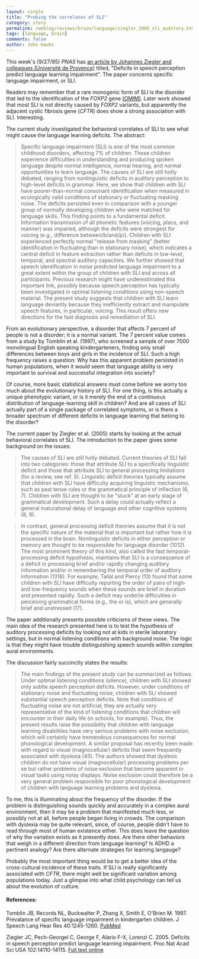```yaml
---
layout: single 
title: "Probing the correlates of SLI" 
category: story
permalink: /weblog/reviews/brain/language/ziegler_2005_sli_auditory.html
tags: [language, brain] 
comments: false 
author: John Hawks 
---
```



<p>
This week's (9/27/95) <i>PNAS</i> has <a href="http://www.pnas.org/cgi/content/full/102/39/14110">an article by Johannes Ziegler and colleagues (Universit&eacute; de Provence)</a> titled, "Deficits in speech perception predict language learning impairment". The paper concerns specific language impairment, or SLI. 
</p>

<p>
Readers may remember that a rare monogenic form of SLI is the disorder that led to the identification of the <i>FOXP2</i> gene <a href="http://www.ncbi.nlm.nih.gov/entrez/dispomim.cgi?id=605317">(OMIM)</a>. Later work showed that most SLI is not directly caused by <i>FOXP2</i> variants, but apparently the adjacent cystic fibrosis gene (<i>CFTR</i>) does show a strong association with SLI. Interesting. 
</p>

<p>
The current study investigated the behavioral correlates of SLI to see what might cause the language learning deficits. The abstract: 
</p>

<blockquote>Specific language impairment (SLI) is one of the most common childhood disorders, affecting 7% of children. These children experience difficulties in understanding and producing spoken language despite normal intelligence, normal hearing, and normal opportunities to learn language. The causes of SLI are still hotly debated, ranging from nonlinguistic deficits in auditory perception to high-level deficits in grammar. Here, we show that children with SLI have poorer-than-normal consonant identification when measured in ecologically valid conditions of stationary or fluctuating masking noise. The deficits persisted even in comparison with a younger group of normally developing children who were matched for language skills. This finding points to a fundamental deficit. Information transmission of all phonetic features (voicing, place, and manner) was impaired, although the deficits were strongest for voicing (e.g., difference between/b/and/p/). Children with SLI experienced perfectly normal "release from masking" (better identification in fluctuating than in stationary noise), which indicates a central deficit in feature extraction rather than deficits in low-level, temporal, and spectral auditory capacities. We further showed that speech identification in noise predicted language impairment to a great extent within the group of children with SLI and across all participants. Previous research might have underestimated this important link, possibly because speech perception has typically been investigated in optimal listening conditions using non-speech material. The present study suggests that children with SLI learn language deviantly because they inefficiently extract and manipulate speech features, in particular, voicing. This result offers new directions for the fast diagnosis and remediation of SLI.</blockquote>

<p>
From an evolutionary perspective, a disorder that affects 7 percent of people is not a disorder; it is a normal variant. The 7 percent value comes from a study by Tomblin et al. (1997), who screened a sample of over 7000 monolingual English speaking kindergarteners, finding only small differences between boys and girls in the incidence of SLI. Such a high frequency raises a question: Why has this apparent problem persisted in human populations, when it would seem that language ability is very important to survival and successful integration into society? 
</p>

<p>
Of course, more basic statistical answers must come before we worry too much about the evolutionary history of SLI. For one thing, is this actually a unique phenotypic variant, or is it merely the end of a continuous distribution of language-learning skill in children? And are all cases of SLI actually part of a single package of correlated symptoms, or is there a broader spectrum of different deficits in language learning that belong to the disorder? 
</p>

<p>
The current paper by Ziegler et al. (2005) starts by looking at the actual behavioral correlates of SLI. The introduction to the paper gives some background on the issues: 
</p>

<blockquote>The causes of SLI are still hotly debated. Current theories of SLI fall into two categories: those that attribute SLI to a specifically linguistic deficit and those that attribute SLI to general processing limitations (for a review, see ref. 5). Linguistic deficit theories typically assume that children with SLI have difficulty acquiring linguistic mechanisms, such as past tense rules or the grammatical principle of inflection (6, 7). Children with SLI are thought to be "stuck" at an early stage of grammatical development. Such a delay could actually reflect a general maturational delay of language and other cognitive systems (8, 9).</blockquote>

<blockquote>In contrast, general processing deficit theories assume that it is not the specific nature of the material that is important but rather how it is processed in the brain. Nonlinguistic deficits in either perception or memory are thought to be responsible for language disorder (1012). The most prominent theory of this kind, also called the fast temporal-processing deficit hypothesis, maintains that SLI is a consequence of a deficit in processing brief and/or rapidly changing auditory information and/or in remembering the temporal order of auditory information (1316). For example, Tallal and Piercy (13) found that some children with SLI have difficulty reporting the order of pairs of high- and low-frequency sounds when these sounds are brief in duration and presented rapidly. Such a deficit may underlie difficulties in perceiving grammatical forms (e.g., the or is), which are generally brief and unstressed (17).</blockquote>

<p>
The paper additionally presents possible criticisms of these views. The main idea of the research presented here is to test the hypothesis of auditory processing deficits by looking not at kids in sterile laboratory settings, but in normal listening conditions with background noise. The logic is that they might have trouble distinguishing speech sounds within complex aural environments. 
</p>

<p>
The discussion fairly succinctly states the results: 
</p>

<blockquote>The main findings of the present study can be summarized as follows. Under optimal listening conditions (silence), children with SLI showed only subtle speech perception deficits. However, under conditions of stationary noise and fluctuating noise, children with SLI showed substantial speech perception deficits. Note that conditions of fluctuating noise are not artificial; they are actually very representative of the kind of listening conditions that children will encounter in their daily life (in schools, for example). Thus, the present results raise the possibility that children with language learning disabilities have very serious problems with noise exclusion, which will certainly have tremendous consequences for normal phonological development. A similar proposal has recently been made with regard to visual (magnocellular) deficits that seem frequently associated with dyslexia (45). The authors showed that dyslexic children do not have visual (magnocellular) processing problems per se but rather problems of noise exclusion that become apparent in visual tasks using noisy displays. Noise exclusion could therefore be a very general problem responsible for poor phonological development of children with language learning problems and dyslexia.</blockquote>

<p>
To me, this is illuminating about the frequency of the disorder. If the problem is distinguishing sounds quickly and accurately in a complex aural environment, then it may be a problem that manifested much less, or possibly not at all, before people began living in crowds. The comparison with dyslexia may be quite relevant, since, of course, people didn't have to read through most of human existence either. This does leave the question of why the variation exists as it presently does. Are there other behaviors that weigh in a different direction from language learning? Is ADHD a pertinent analogy? Are there alternate strategies for learning langauge? 
</p>

<p>
Probably the most important thing would be to get a better idea of the cross-cultural incidence of these traits. If SLI is really significantly associated with <i>CFTR</i>, there might well be significant variation among populations today. Just a glimpse into what child psychology can tell us about the evolution of culture. 
</p>

<h4>References:</h4>

<p class="cite">Tomblin JB, Records NL, Buckwalter P, Zhang X, Smith E, O'Brien M. 1997. Prevalance of specific language impairment in kindergarten children. J Speech Lang Hear Res 40:1245-1260. <a href="http://www.ncbi.nlm.nih.gov/entrez/query.fcgi?cmd=retrieve&db=pubmed&list_uids=9430746&dopt=Abstract">PubMed</a></p>

<p class="cite">Ziegler JC, Pech-Georgel C, George F, Alario F-X, Lorenzi C. 2005. Deficits in speech perception predict language learning impairment. Proc Nat Acad Sci USA 102:14110-14115. <a href="http://www.pnas.org/cgi/content/full/102/39/14110">Full text online</a></p>

